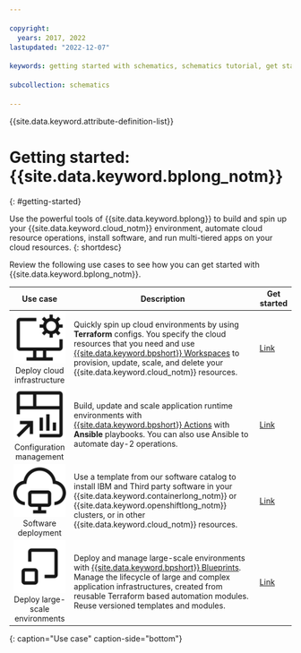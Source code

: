 ```yaml
---

copyright:
  years: 2017, 2022
lastupdated: "2022-12-07"

keywords: getting started with schematics, schematics tutorial, get started with terraform

subcollection: schematics

---
```


{{site.data.keyword.attribute-definition-list}}

# Getting started: {{site.data.keyword.bplong_notm}}
{: #getting-started}

Use the powerful tools of {{site.data.keyword.bplong}} to build and spin up your {{site.data.keyword.cloud_notm}} environment, automate cloud resource operations, install software, and run multi-tiered apps on your cloud resources. 
{: shortdesc}

Review the following use cases to see how you can get started with {{site.data.keyword.bplong_notm}}. 

| Use case | Description | Get started |
| :-------: |-----------| --------| 
| ![Deploy cloud infrastructure](images/gs_cloud-service-management.svg) </br> Deploy cloud infrastructure | Quickly spin up cloud environments by using **Terraform** configs. You specify the cloud resources that you need and use [{{site.data.keyword.bpshort}} Workspaces](https://cloud.ibm.com/docs/schematics?topic=schematics-how-it-works#how-to-workspaces) to provision, update, scale, and delete your {{site.data.keyword.cloud_notm}} resources. | [Link](/docs/schematics?topic=schematics-get-started-terraform) |
| ![Configuration management](images/gs_dashboard-reference.svg) </br>Configuration management | Build, update and scale application runtime environments with [{{site.data.keyword.bpshort}} Actions](https://cloud.ibm.com/docs/schematics?topic=schematics-how-it-works#how-to-actions) with **Ansible** playbooks. You can also use Ansible to automate day-2 operations. | [Link](/docs/schematics?topic=schematics-getting-started-ansible) | 
| ![Software deployment](images/gs_virtual-desktop.svg) </br>Software deployment| Use a template from our software catalog to install IBM and Third party software in your {{site.data.keyword.containerlong_notm}} or {{site.data.keyword.openshiftlong_notm}} clusters, or in other {{site.data.keyword.cloud_notm}} resources. | [Link](/docs/schematics?topic=schematics-get-started-software)|
| ![Large-scale environments](images/gs_scale.svg) </br>Deploy large-scale environments| Deploy and manage large-scale environments with [{{site.data.keyword.bpshort}} Blueprints](docs/schematics?topic=schematics-get-started-blueprints). Manage the lifecycle of large and complex application infrastructures, created from reusable Terraform based automation modules. Reuse versioned templates and modules. | [Link](/docs/schematics?topic=schematics-get-started-blueprints)|
{: caption="Use case" caption-side="bottom"}

